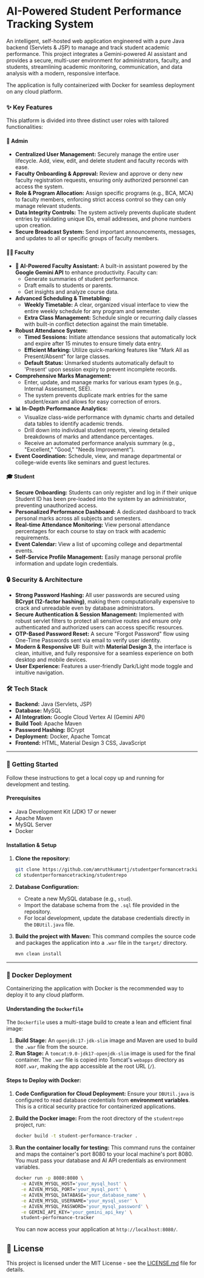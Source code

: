 
# AI-Powered Student Performance Tracking System

An intelligent, self-hosted web application engineered with a pure Java backend (Servlets & JSP) to manage and track student academic performance. This project integrates a Gemini-powered AI assistant and provides a secure, multi-user environment for administrators, faculty, and students, streamlining academic monitoring, communication, and data analysis with a modern, responsive interface.

The application is fully containerized with Docker for seamless deployment on any cloud platform.

### ✨ Key Features

This platform is divided into three distinct user roles with tailored functionalities:

#### 👑 Admin

  * **Centralized User Management:** Securely manage the entire user lifecycle. Add, view, edit, and delete student and faculty records with ease.
  * **Faculty Onboarding & Approval:** Review and approve or deny new faculty registration requests, ensuring only authorized personnel can access the system.
  * **Role & Program Allocation:** Assign specific programs (e.g., BCA, MCA) to faculty members, enforcing strict access control so they can only manage relevant students.
  * **Data Integrity Controls:** The system actively prevents duplicate student entries by validating unique IDs, email addresses, and phone numbers upon creation.
  * **Secure Broadcast System:** Send important announcements, messages, and updates to all or specific groups of faculty members.

#### 🧑‍🏫 Faculty

  * **🤖 AI-Powered Faculty Assistant:** A built-in assistant powered by the **Google Gemini API** to enhance productivity. Faculty can:
      * Generate summaries of student performance.
      * Draft emails to students or parents.
      * Get insights and analyze course data.
  * **Advanced Scheduling & Timetabling:**
      * **Weekly Timetable:** A clear, organized visual interface to view the entire weekly schedule for any program and semester.
      * **Extra Class Management:** Schedule single or recurring daily classes with built-in conflict detection against the main timetable.
  * **Robust Attendance System:**
      * **Timed Sessions:** Initiate attendance sessions that automatically lock and expire after 15 minutes to ensure timely data entry.
      * **Efficient Marking:** Utilize quick-marking features like "Mark All as Present/Absent" for large classes.
      * **Default Status:** Unmarked students automatically default to 'Present' upon session expiry to prevent incomplete records.
  * **Comprehensive Marks Management:**
      * Enter, update, and manage marks for various exam types (e.g., Internal Assessment, SEE).
      * The system prevents duplicate mark entries for the same student/exam and allows for easy correction of errors.
  * **📊 In-Depth Performance Analytics:**
      * Visualize class-wide performance with dynamic charts and detailed data tables to identify academic trends.
      * Drill down into individual student reports, viewing detailed breakdowns of marks and attendance percentages.
      * Receive an automated performance analysis summary (e.g., "Excellent," "Good," "Needs Improvement").
  * **Event Coordination:** Schedule, view, and manage departmental or college-wide events like seminars and guest lectures.

#### 🎓 Student

  * **Secure Onboarding:** Students can only register and log in if their unique Student ID has been pre-loaded into the system by an administrator, preventing unauthorized access.
  * **Personalized Performance Dashboard:** A dedicated dashboard to track personal marks across all subjects and semesters.
  * **Real-time Attendance Monitoring:** View personal attendance percentages for each course to stay on track with academic requirements.
  * **Event Calendar:** View a list of upcoming college and departmental events.
  * **Self-Service Profile Management:** Easily manage personal profile information and update login credentials.

### 🔒 Security & Architecture

  * **Strong Password Hashing:** All user passwords are secured using **BCrypt (12-factor hashing)**, making them computationally expensive to crack and unreadable even by database administrators.
  * **Secure Authentication & Session Management:** Implemented with robust servlet filters to protect all sensitive routes and ensure only authenticated and authorized users can access specific resources.
  * **OTP-Based Password Reset:** A secure "Forgot Password" flow using One-Time Passwords sent via email to verify user identity.
  * **Modern & Responsive UI:** Built with **Material Design 3**, the interface is clean, intuitive, and fully responsive for a seamless experience on both desktop and mobile devices.
  * **User Experience:** Features a user-friendly Dark/Light mode toggle and intuitive navigation.

### 🛠️ Tech Stack

  * **Backend:** Java (Servlets, JSP)
  * **Database:** MySQL
  * **AI Integration:** Google Cloud Vertex AI (Gemini API)
  * **Build Tool:** Apache Maven
  * **Password Hashing:** BCrypt
  * **Deployment:** Docker, Apache Tomcat
  * **Frontend:** HTML, Material Design 3 CSS, JavaScript

-----

### 🚀 Getting Started

Follow these instructions to get a local copy up and running for development and testing.

#### Prerequisites

  * Java Development Kit (JDK) 17 or newer
  * Apache Maven
  * MySQL Server
  * Docker

#### Installation & Setup

1.  **Clone the repository:**

    ```bash
    git clone https://github.com/amruthkumartj/studentperformancetracking.git
    cd studentperformancetracking/studentrepo
    ```

2.  **Database Configuration:**

      * Create a new MySQL database (e.g., `stud`).
      * Import the database schema from the `.sql` file provided in the repository.
      * For local development, update the database credentials directly in the `DBUtil.java` file.

3.  **Build the project with Maven:**
    This command compiles the source code and packages the application into a `.war` file in the `target/` directory.

    ```bash
    mvn clean install
    ```

-----

### 🐳 Docker Deployment

Containerizing the application with Docker is the recommended way to deploy it to any cloud platform.

#### Understanding the `Dockerfile`

The `Dockerfile` uses a multi-stage build to create a lean and efficient final image:

1.  **Build Stage:** An `openjdk:17-jdk-slim` image and Maven are used to build the `.war` file from the source.
2.  **Run Stage:** A `tomcat:9.0-jdk17-openjdk-slim` image is used for the final container. The `.war` file is copied into Tomcat's `webapps` directory as `ROOT.war`, making the app accessible at the root URL (`/`).

#### Steps to Deploy with Docker:

1.  **Code Configuration for Cloud Deployment:**
    Ensure your `DBUtil.java` is configured to read database credentials from **environment variables**. This is a critical security practice for containerized applications.

2.  **Build the Docker image:**
    From the root directory of the `studentrepo` project, run:

    ```bash
    docker build -t student-performance-tracker .
    ```

3.  **Run the container locally for testing:**
    This command runs the container and maps the container's port 8080 to your local machine's port 8080. You must pass your database and AI API credentials as environment variables.

    ```bash
    docker run -p 8080:8080 \
      -e AIVEN_MYSQL_HOST='your_mysql_host' \
      -e AIVEN_MYSQL_PORT='your_mysql_port' \
      -e AIVEN_MYSQL_DATABASE='your_database_name' \
      -e AIVEN_MYSQL_USERNAME='your_mysql_user' \
      -e AIVEN_MYSQL_PASSWORD='your_mysql_password' \
      -e GEMINI_API_KEY='your_gemini_api_key' \
      student-performance-tracker
    ```

    You can now access your application at `http://localhost:8080/`.

## 📄 License

This project is licensed under the MIT License - see the [LICENSE.md](LICENSE.md) file for details.
